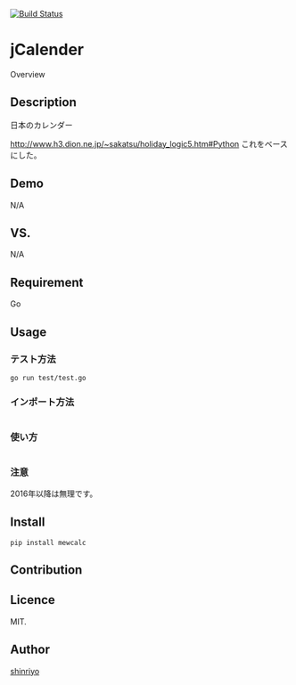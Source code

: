 [![Build Status](https://)](https://)

jCalender
====

Overview

## Description

日本のカレンダー

http://www.h3.dion.ne.jp/~sakatsu/holiday_logic5.htm#Python
これをベースにした。

## Demo

N/A

## VS. 

N/A

## Requirement

Go

## Usage

### テスト方法
```
go run test/test.go
```

### インポート方法
```
```

### 使い方
```
```

### 注意

2016年以降は無理です。

## Install

```
pip install mewcalc
```

## Contribution

## Licence

MIT.

## Author

[shinriyo](https://github.com/shinriyo/)

